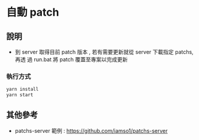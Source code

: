 # 自動 patch

## 說明

* 到 server 取得目前 patch 版本 , 若有需要更新就從 server 下載指定 patchs, 再透
  過 run.bat 將 patch 覆蓋至專案以完成更新

### 執行方式

```js
yarn install
yarn start
```

## 其他參考

* patchs-server 範例 : https://github.com/iamso1/patchs-server
